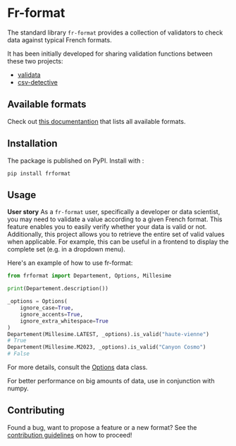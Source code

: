 # Fr-format

The standard library `fr-format` provides a collection of validators to check data against typical French formats.

It has been initially developed for sharing validation functions between these two projects:

* [validata](https://gitlab.com/validata-table)
* [csv-detective](https://github.com/datagouv/csv-detective)

## Available formats

Check out [this documentantion](./docs/formats.md) that lists all available formats.

## Installation

The package is published on PyPI. Install with :

`pip install frformat`

## Usage 

**User story**
As a `fr-format` user, specifically a developer or data scientist, you may need to validate a value according to a given French format. This feature enables you to easily verify whether your data  is valid or not.\
Additionally, this project allows you to retrieve the entire set of valid values when applicable. For example, this can be useful in a frontend to display the complete set (e.g. in a dropdown menu).

Here's an example of how to use fr-format:
```python
from frformat import Departement, Options, Millesime

print(Departement.description())

_options = Options(
    ignore_case=True,
    ignore_accents=True,
    ignore_extra_whitespace=True
)
Departement(Millesime.LATEST, _options).is_valid("haute-vienne")
# True
Departement(Millesime.M2023, _options).is_valid("Canyon Cosmo")
# False
```
For more details, consult the [Options](./src/frformat/options.py) data class.

For better performance on big amounts of data, use in conjunction with numpy.

## Contributing

Found a bug, want to propose a feature or a new format? See the [contribution guidelines](./CONTRIBUTING.md) on how to proceed!


